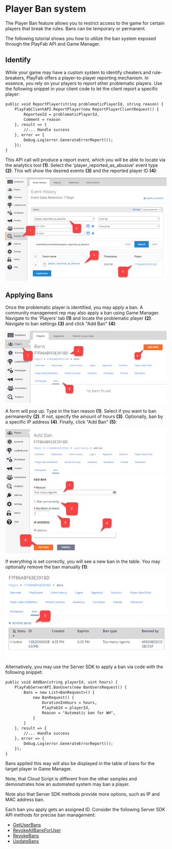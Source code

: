 # Player Ban system

The Player Ban feature allows you to restrict access to the game for certain players that break the rules. Bans can be temporary or permanent.

The following tutorial shows you how to utilize the ban system exposed through the PlayFab API and Game Manager.

## Identify

While your game may have a custom system to identify cheaters and rule-breakers, PlayFab offers a player-to-player reporting mechanism. In essence, you rely on your players to report other problematic players. Use the following snippet in your client code to let the client report a specific player:

```chsarp
public void ReportPlayer(string problematicPlayerId, string reason) {
    PlayFabClientAPI.ReportPlayer(new ReportPlayerClientRequest() {
        ReporteeId = problematicPlayerId,
        Comment = reason
    }, result => {
        //... Handle success
    }, error => {
        Debug.Log(error.GenerateErrorReport());
    });
}
```

This API call will produce a report event, which you will be able to locate via the analytics tool **(1)**. Select the 'player_reported_as_abusive' event type **(2)**. This will show the desired events **(3)** and the reported player ID **(4)**:

![Game Manager - Analytics - Event History](media/tutorials/game-manager-event-history-player-reported-as-abusive.png)  

## Applying Bans

Once the problematic player is identified, you may apply a ban. A community management rep may also apply a ban using Game Manager. Navigate to the 'Players' tab **(1)** and locate the problematic player **(2)**. Navigate to ban settings **(3)** and click "Add Ban" **(4)**:

![Game Manager - Players - Bans](media/tutorials/game-manager-players-bans.png)  

A form will pop up. Type in the ban reason **(1)**. Select if you want to ban permanently **(2)**. If not, specify the amount of hours **(3)**. Optionally, ban by a specific IP address **(4)**. Finally, click "Add Ban" **(5)**:

![Game Manager - Players - Add Ban](media/tutorials/game-manager-players-add-ban.png)  

If everything is set correctly, you will see a new ban in the table. You may optionally remove the ban manually **(1)**:

![Game Manager - Players - Bans - Revoke Ban](media/tutorials/game-manager-players-bans-revoke-ban.png)  

Alternatively, you may use the Server SDK to apply a ban via code with the following snippet:

```chsarp
public void AddBan(string playerId, uint hours) {
    PlayFabServerAPI.BanUsers(new BanUsersRequest() {
        Bans = new List<BanRequest>() {
            new BanRequest() {
                DurationInHours = hours,
                PlayFabId = playerId,
                Reason = "Automatic ban for WH",
            }
        }
    }, result => {
        //... Handle success
    }, error => {
        Debug.Log(error.GenerateErrorReport());
    });
}
```

Bans applied this way will also be displayed in the table of bans for the target player in Game Manager.

Note, that Cloud Script is different from the other samples and demonstrates how an automated system may ban a player.

Note also that Server SDK methods provide more options, such as IP and MAC address ban.

Each ban you apply gets an assigned ID. Consider the following Server SDK API methods for precise ban management:

- [GetUserBans](https://api.playfab.com/documentation/server/method/GetUserBans)
- [RevokeAllBansForUser](https://api.playfab.com/documentation/server/method/RevokeAllBansForUser)
- [RevokeBans](https://api.playfab.com/documentation/server/method/RevokeBans)
- [UpdateBans](https://api.playfab.com/documentation/server/method/UpdateBans)
